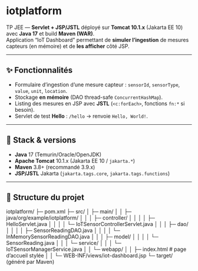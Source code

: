# iotplatform

TP JEE — **Servlet + JSP/JSTL** déployé sur **Tomcat 10.1.x** (Jakarta EE 10) avec **Java 17** et build **Maven (WAR)**.  
Application “IoT Dashboard” permettant de **simuler l’ingestion** de mesures capteurs (en mémoire) et de **les afficher** côté JSP.

---

## ✨ Fonctionnalités
- Formulaire d’ingestion d’une mesure capteur : `sensorId`, `sensorType`, `value`, `unit`, `location`.
- Stockage **en mémoire** (DAO thread-safe `ConcurrentHashMap`).
- Listing des mesures en JSP avec **JSTL** (`<c:forEach>`, fonctions `fn:*` si besoin).
- Servlet de test **Hello** : `/hello` → renvoie `Hello, World!`.

---

## 🧰 Stack & versions
- **Java** 17 (Temurin/Oracle/OpenJDK)
- **Apache Tomcat** 10.1.x (Jakarta EE 10 / `jakarta.*`)
- **Maven** 3.8+ (recommandé 3.9.x)
- **JSP/JSTL** Jakarta (`jakarta.tags.core`, `jakarta.tags.functions`)

---

## 📁 Structure du projet
iotplatform/
├─ pom.xml
├─ src/
│ ├─ main/
│ │ ├─ java/org/example/iotplatform/
│ │ │ ├─ controller/
│ │ │ │ ├─ HelloServlet.java
│ │ │ │ └─ IoTSensorControllerServlet.java
│ │ │ ├─ dao/
│ │ │ │ ├─ SensorReadingDAO.java
│ │ │ │ └─ InMemorySensorReadingDAO.java
│ │ │ ├─ model/
│ │ │ │ └─ SensorReading.java
│ │ │ └─ service/
│ │ │ └─ IoTSensorManagerService.java
│ │ └─ webapp/
│ │ ├─ index.html # page d’accueil stylée
│ │ └─ WEB-INF/views/iot-dashboard.jsp
└─ target/ (généré par Maven)
